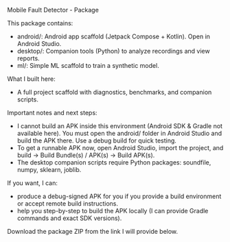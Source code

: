 Mobile Fault Detector - Package

This package contains:
- android/: Android app scaffold (Jetpack Compose + Kotlin). Open in Android Studio.
- desktop/: Companion tools (Python) to analyze recordings and view reports.
- ml/: Simple ML scaffold to train a synthetic model.

What I built here:
- A full project scaffold with diagnostics, benchmarks, and companion scripts.

Important notes and next steps:
- I cannot build an APK inside this environment (Android SDK & Gradle not available here).
  You must open the android/ folder in Android Studio and build the APK there. Use a debug build for quick testing.
- To get a runnable APK now, open Android Studio, import the project, and build -> Build Bundle(s) / APK(s) -> Build APK(s).
- The desktop companion scripts require Python packages: soundfile, numpy, sklearn, joblib.

If you want, I can:
- produce a debug-signed APK for you if you provide a build environment or accept remote build instructions.
- help you step-by-step to build the APK locally (I can provide Gradle commands and exact SDK versions).

Download the package ZIP from the link I will provide below.
